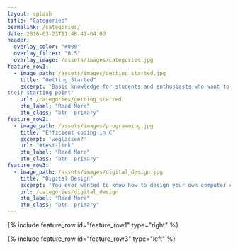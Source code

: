 ```yaml
---
layout: splash
title: "Categories"
permalink: /categories/
date: 2016-03-23T11:48:41-04:00
header:
  overlay_color: "#000"
  overlay_filter: "0.5"
  overlay_image: /assets/images/categories.jpg
feature_row1:
  - image_path: /assets/images/getting_started.jpg
    title: "Getting Started"
    excerpt: 'Basic knowledge for students and enthusiasts who want to find
their starting point'
    url: /categories/getting_started
    btn_label: "Read More"
    btn_class: "btn--primary"
feature_row2:
  - image_path: /assets/images/programming.jpg
    title: "Efficient coding in C"
    excerpt: 'weglassen?'
    url: "#test-link"
    btn_label: "Read More"
    btn_class: "btn--primary"
feature_row3:
  - image_path: /assets/images/digital_design.jpg
    title: "Digital Design"
    excerpt: 'You ever wanted to know how to design your own computer chip?'
    url: /categories/digital_design
    btn_label: "Read More"
    btn_class: "btn--primary"
---
```


<!-- <br> -->
<!-- <h1 style="text-align:center">Categories</h1> -->
<!-- hdewiughdygf fg geuwy cbvhewfgyugcebhguyguyfgyufegu fyegfuygeuyfg -->
<!-- <hr> -->

{% include feature_row id="feature_row1" type="right" %}

{% include feature_row id="feature_row3" type="left" %}
